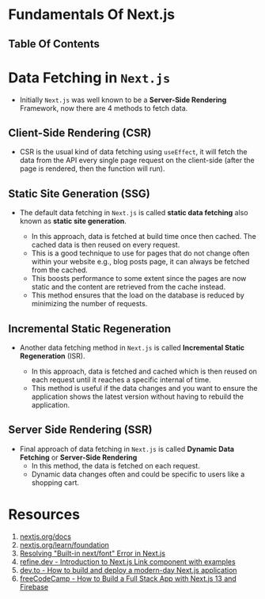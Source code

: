 # Fundamentals Of Next.js

## Table Of Contents

# Data Fetching in `Next.js`

- Initially `Next.js` was well known to be a **Server-Side Rendering** Framework, now there are 4 methods to fetch data.

## Client-Side Rendering (CSR)

- CSR is the usual kind of data fetching using `useEffect`, it will fetch the data from the API every single page request on the client-side (after the page is rendered, then the function will run).

## Static Site Generation (SSG)

- The default data fetching in `Next.js` is called **static data fetching** also known as **static site generation**.

  - In this approach, data is fetched at build time once then cached. The cached data is then reused on every request.
  - This is a good technique to use for pages that do not change often within your website e.g., blog posts page, it can always be fetched from the cached.
  - This boosts performance to some extent since the pages are now static and the content are retrieved from the cache instead.
  - This method ensures that the load on the database is reduced by minimizing the number of requests.

## Incremental Static Regeneration

- Another data fetching method in `Next.js` is called **Incremental Static Regeneration** (ISR).

  - In this approach, data is fetched and cached which is then reused on each request until it reaches a specific internal of time.
  - This method is useful if the data changes and you want to ensure the application shows the latest version without having to rebuild the application.

## Server Side Rendering (SSR)

- Final approach of data fetching in `Next.js` is called **Dynamic Data Fetching** or **Server-Side Rendering**
  - In this method, the data is fetched on each request.
  - Dynamic data changes often and could be specific to users like a shopping cart.

# Resources

1. [nextjs.org/docs](https://nextjs.org/docs)
2. [nextjs.org/learn/foundation](https://nextjs.org/learn/foundations/about-nextjs)
3. [Resolving "Built-in next/font" Error in Next.js](https://nextjs.org/docs/messages/built-in-next-font)
4. [refine.dev - Introduction to Next.js Link component with examples](https://refine.dev/blog/next-js-link-component/#introduction)
5. [dev.to - How to build and deploy a modern-day Next.js application](https://dev.to/livecycle/how-to-build-and-deploy-a-modern-day-nextjs-application-mgn)
6. [freeCodeCamp - How to Build a Full Stack App with Next.js 13 and Firebase](https://www.freecodecamp.org/news/create-full-stack-app-with-nextjs13-and-firebase/)
